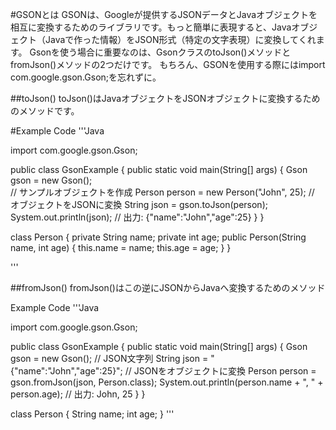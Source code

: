 #GSONとは
GSONは、Googleが提供するJSONデータとJavaオブジェクトを相互に変換するためのライブラリです。もっと簡単に表現すると、Javaオブジェクト（Javaで作った情報）をJSON形式（特定の文字表現）に変換してくれます。
Gsonを使う場合に重要なのは、GsonクラスのtoJson()メソッドとfromJson()メソッドの2つだけです。
もちろん、GSONを使用する際にはimport com.google.gson.Gson;を忘れずに。

##toJson()
toJson()はJavaオブジェクトをJSONオブジェクトに変換するためのメソッドです。

#Example Code
'''Java

import com.google.gson.Gson;

public class GsonExample {
    public static void main(String[] args) {
        Gson gson = new Gson();  
        // サンプルオブジェクトを作成
        Person person = new Person("John", 25); 
        // オブジェクトをJSONに変換
        String json = gson.toJson(person);
        System.out.println(json);  // 出力: {"name":"John","age":25}
    }
}

class Person {
    private String name;
    private int age;
    public Person(String name, int age) {
        this.name = name;
        this.age = age;
    }
}

'''

##fromJson()
fromJson()はこの逆にJSONからJavaへ変換するためのメソッド

Example Code
'''Java

import com.google.gson.Gson;

public class GsonExample {
    public static void main(String[] args) {
        Gson gson = new Gson();
        // JSON文字列
        String json = "{\"name\":\"John\",\"age\":25}";
        // JSONをオブジェクトに変換
        Person person = gson.fromJson(json, Person.class);
        System.out.println(person.name + ", " + person.age);  // 出力: John, 25
    }
}

class Person {
    String name;
    int age;
}
'''

